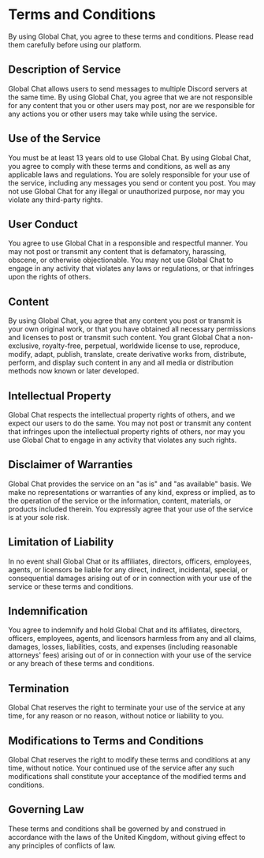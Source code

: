 # Terms and Conditions
By using Global Chat, you agree to these terms and conditions. Please read them carefully before using our platform.

## Description of Service
Global Chat allows users to send messages to multiple Discord servers at the same time. By using Global Chat, you agree that we are not responsible for any content that you or other users may post, nor are we responsible for any actions you or other users may take while using the service.

## Use of the Service
You must be at least 13 years old to use Global Chat. By using Global Chat, you agree to comply with these terms and conditions, as well as any applicable laws and regulations. You are solely responsible for your use of the service, including any messages you send or content you post. You may not use Global Chat for any illegal or unauthorized purpose, nor may you violate any third-party rights.

## User Conduct
You agree to use Global Chat in a responsible and respectful manner. You may not post or transmit any content that is defamatory, harassing, obscene, or otherwise objectionable. You may not use Global Chat to engage in any activity that violates any laws or regulations, or that infringes upon the rights of others.

## Content
By using Global Chat, you agree that any content you post or transmit is your own original work, or that you have obtained all necessary permissions and licenses to post or transmit such content. You grant Global Chat a non-exclusive, royalty-free, perpetual, worldwide license to use, reproduce, modify, adapt, publish, translate, create derivative works from, distribute, perform, and display such content in any and all media or distribution methods now known or later developed.

## Intellectual Property
Global Chat respects the intellectual property rights of others, and we expect our users to do the same. You may not post or transmit any content that infringes upon the intellectual property rights of others, nor may you use Global Chat to engage in any activity that violates any such rights.

## Disclaimer of Warranties
Global Chat provides the service on an "as is" and "as available" basis. We make no representations or warranties of any kind, express or implied, as to the operation of the service or the information, content, materials, or products included therein. You expressly agree that your use of the service is at your sole risk.

## Limitation of Liability
In no event shall Global Chat or its affiliates, directors, officers, employees, agents, or licensors be liable for any direct, indirect, incidental, special, or consequential damages arising out of or in connection with your use of the service or these terms and conditions.

## Indemnification
You agree to indemnify and hold Global Chat and its affiliates, directors, officers, employees, agents, and licensors harmless from any and all claims, damages, losses, liabilities, costs, and expenses (including reasonable attorneys' fees) arising out of or in connection with your use of the service or any breach of these terms and conditions.

## Termination
Global Chat reserves the right to terminate your use of the service at any time, for any reason or no reason, without notice or liability to you.

## Modifications to Terms and Conditions
Global Chat reserves the right to modify these terms and conditions at any time, without notice. Your continued use of the service after any such modifications shall constitute your acceptance of the modified terms and conditions.

## Governing Law
These terms and conditions shall be governed by and construed in accordance with the laws of the United Kingdom, without giving effect to any principles of conflicts of law.
